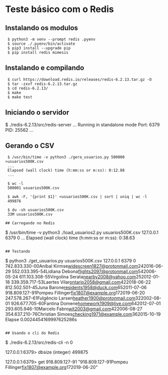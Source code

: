 
# Teste básico com o Redis

## Instalando os modulos
```
 $ python3 -m venv --prompt redis .pyenv
 $ source ./.pyenv/bin/activate
 $ pip3 install --upgrade pip
 $ pip install redis mimesis
```

## Instalando e compilando
```
 $ curl https://download.redis.io/releases/redis-6.2.13.tar.gz -O 
 $ tar -zxvf redis-6.2.13.tar.gz
 $ cd redis-6.2.13/
 $ make 
 $ make test
```

## Iniciando o servidor 

$ ./redis-6.2.13/src/redis-server
...
               Running in standalone mode
               Port: 6379
               PID: 25562
...


## Gerando o CSV
```
 $ /usr/bin/time -v python3 ./gera_usuarios.py 500000 >usuarios500K.csv
 ...
 Elapsed (wall clock) time (h:mm:ss or m:ss): 0:12.88
 ...

 $ wc -l
 500001 usuarios500K.csv

 $ awk -F, '{print $1}' <usuarios500K.csv | sort | uniq | wc -l
 499876

 $ du -sh usuarios500K.csv
 33M usuarios500K.csv

## Carregando no Redis
```
 $ /usr/bin/time -v python3 ./load_usuarios2.py usuarios500K.csv 127.0.0.1 6379 0
 ...
 Elapsed (wall clock) time (h:mm:ss or m:ss): 0:38.63
``` 

## Testando
```
 $ python3 ./get_usuarios.py usuarios500K.csv 127.0.0.1 6379 0
 <data><item><cpf>742.833.330-00</cpf><nome>Aníbal Kirmse</nome><email>widescreen1827@protonmail.com</email><idade>24</idade><ultacesso>2016-06-29</ultacesso></item></data>
 <data><item><cpf>552.033.395-54</cpf><nome>Lidiana Debona</nome><email>flights2097@protonmail.com</email><idade>54</idade><ultacesso>2006-05-24</ultacesso></item></data>
 <data><item><cpf>611.103.308-55</cpf><nome>Virgolina Serata</nome><email>nearby2008@yahoo.com</email><idade>25</idade><ultacesso>2012-01-18</ultacesso></item></data>
 <data><item><cpf>339.359.717-53</cpf><nome>Laertes Vilar</nome><email>ontario2058@gmail.com</email><idade>42</idade><ultacesso>2018-06-22</ultacesso></item></data>
 <data><item><cpf>812.502.501-45</cpf><nome>Juna Barone</nome><email>residents1958@duck.com</email><idade>65</idade><ultacesso>2011-07-06</ultacesso></item></data>
 <data><item><cpf>918.809.127-91</cpf><nome>Pompeu Fillinger</nome><email>fix1807@example.org</email><idade>17</idade><ultacesso>2019-06-20</ultacesso></item></data>
 <data><item><cpf>247.578.267-61</cpf><nome>Fulgêncio Larsen</nome><email>heather1900@protonmail.com</email><idade>32</idade><ultacesso>2002-08-01</ultacesso></item></data>
 <data><item><cpf>926.677.705-60</cpf><nome>Fantina Domene</nome><email>homework1909@live.com</email><idade>64</idade><ultacesso>2012-07-01</ultacesso></item></data>
 <data><item><cpf>293.605.946-10</cpf><nome>Marcelo Fabro</nome><email>wit2003@gmail.com</email><idade>42</idade><ultacesso>2006-08-27</ultacesso></item></data>
 <data><item><cpf>354.637.210-76</cpf><nome>Christian Simoes</nome><email>checking1971@example.com</email><idade>36</idade><ultacesso>2015-10-19</ultacesso></item></data>
 Elapse 0.0024454169997625286s
```

## Usando o cli do Redis

```
 $ ./redis-6.2.13/src/redis-cli -n 0

 127.0.0.1:6379> dbsize
 (integer) 499875

127.0.0.1:6379> get 918.809.127-91
"<data><item><cpf>918.809.127-91</cpf><nome>Pompeu Fillinger</nome><email>fix1807@example.org</email><idade>17</idade><ultacesso>2019-06-20</ultacesso></item></data>"
```





